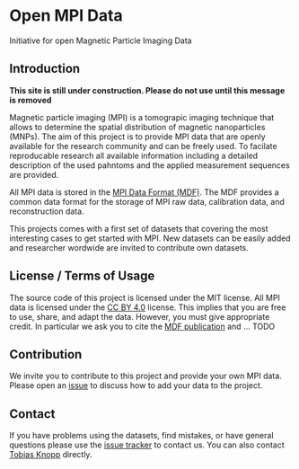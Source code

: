 # Open MPI Data

Initiative for open Magnetic Particle Imaging Data

## Introduction

**This site is still under construction. Please do not use until this message is removed**

Magnetic particle imaging (MPI) is a tomograpic imaging technique that allows
to determine the spatial distribution of magnetic nanoparticles (MNPs). The aim
of this project is to provide MPI data that are openly available for the research
community and can be freely used. To facilate reproducable research all available
information including a detailed description of the used pahntoms and the applied
measurement sequences are provided.

All MPI data is stored in the [MPI Data Format (MDF)](https://github.com/MagneticParticleImaging/MDF).
The MDF provides a common data format for the storage of MPI raw data, calibration data,
and reconstruction data.

This projects comes with a first set of datasets that covering the most interesting
cases to get started with MPI. New datasets can be easily added and researcher wordwide 
are invited to contribute own datasets. 

## License / Terms of Usage

The source code of this project is licensed under the MIT license. All MPI data is licensed
under the [CC BY 4.0](https://creativecommons.org/licenses/by/4.0/) license. This implies that
you are free to use, share, and adapt the data. However, you must give appropriate credit. In
particular we ask you to cite the [MDF publication](http://arxiv.org/abs/1602.06072) and ... TODO

## Contribution

We invite you to contribute to this project and provide your own MPI data. Please open an
[issue](https://github.com/MagneticParticleImaging/OpenMPIData.jl/issues) to discuss how
to add your data to the project.

## Contact

If you have problems using the datasets, find mistakes, or have general questions please use
the [issue tracker](https://github.com/MagneticParticleImaging/OpenMPIData.jl/issues) to contact us.
You can also contact [Tobias Knopp](https://www.tuhh.de/ibi/people/tobias-knopp.html) directly.


